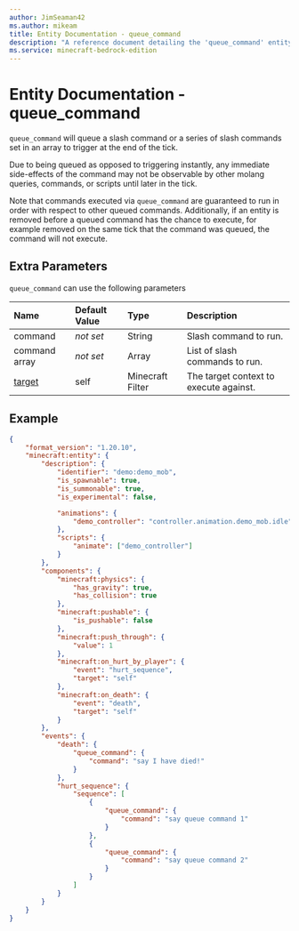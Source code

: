 ```yaml
---
author: JimSeaman42
ms.author: mikeam
title: Entity Documentation - queue_command
description: "A reference document detailing the 'queue_command' entity event"
ms.service: minecraft-bedrock-edition
---
```


# Entity Documentation - queue_command

`queue_command` will queue a slash command or a series of slash commands set in an array to trigger at the end of the tick.

Due to being queued as opposed to triggering instantly, any immediate side-effects of the command may not be observable by other molang queries, commands, or scripts until later in the tick.

Note that commands executed via `queue_command` are guaranteed to run in order with respect to other queued commands. Additionally, if an entity is removed before a queued command has the chance to execute, for example removed on the same tick that the command was queued, the command will not execute.

## Extra Parameters

`queue_command` can use the following parameters

|Name |Default Value  |Type  |Description  |
|:----------|:----------|:----------|:----------|
|command|*not set* |String|  Slash command to run. |
|command array|*not set* | Array|  List of slash commands to run. |
|[target](../../../EntityReference/Examples/FilterList.md)| self| Minecraft Filter|  The target context to execute against. |

## Example

```json
{
    "format_version": "1.20.10",
    "minecraft:entity": {
        "description": {
            "identifier": "demo:demo_mob",
            "is_spawnable": true,
            "is_summonable": true,
            "is_experimental": false,

            "animations": {
                "demo_controller": "controller.animation.demo_mob.idle"
            },
            "scripts": {
                "animate": ["demo_controller"]
            }
        },
        "components": {
            "minecraft:physics": {
                "has_gravity": true,
                "has_collision": true
            },
            "minecraft:pushable": {
                "is_pushable": false
            },
            "minecraft:push_through": {
                "value": 1
            },
            "minecraft:on_hurt_by_player": {
                "event": "hurt_sequence",
                "target": "self"
            },
            "minecraft:on_death": {
                "event": "death",
                "target": "self"
            }
        },
        "events": {
            "death": {
                "queue_command": {
                    "command": "say I have died!"
                }
            },
            "hurt_sequence": {
                "sequence": [
                    {
                        "queue_command": {
                            "command": "say queue command 1"
                        }
                    },
                    {
                        "queue_command": {
                            "command": "say queue command 2"
                        }
                    }
                ]
            }
        }
    }
}
```
